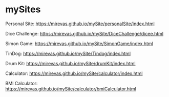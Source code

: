 # mySites

Personal Site: https://mirevas.github.io/mySite/personalSite/index.html

Dice Challenge: https://mirevas.github.io/mySite/DiceChallenge/dicee.html

Simon Game: https://mirevas.github.io/mySite/SimonGame/index.html

TinDog: https://mirevas.github.io/mySite/Tindog/index.html

Drum Kit: https://mirevas.github.io/mySite/drumKit/index.html

Calculator: https://mirevas.github.io/mySite/calculator/index.html

BMI Calculator: https://mirevas.github.io/mySite/calculator/bmiCalculator.html
